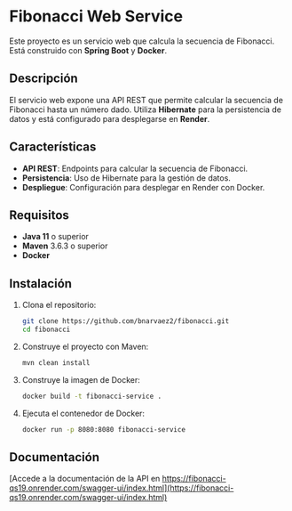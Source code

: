 # Fibonacci Web Service

Este proyecto es un servicio web que calcula la secuencia de Fibonacci. Está construido con **Spring Boot** y **Docker**.

## Descripción

El servicio web expone una API REST que permite calcular la secuencia de Fibonacci hasta un número dado. Utiliza **Hibernate** para la persistencia de datos y está configurado para desplegarse en **Render**.

## Características

- **API REST**: Endpoints para calcular la secuencia de Fibonacci.
- **Persistencia**: Uso de Hibernate para la gestión de datos.
- **Despliegue**: Configuración para desplegar en Render con Docker.

## Requisitos

- **Java 11** o superior
- **Maven** 3.6.3 o superior
- **Docker**

## Instalación

1. Clona el repositorio:
    ```bash
    git clone https://github.com/bnarvaez2/fibonacci.git
    cd fibonacci
    ```

2. Construye el proyecto con Maven:
    ```bash
    mvn clean install
    ```

3. Construye la imagen de Docker:
    ```bash
    docker build -t fibonacci-service .
    ```

4. Ejecuta el contenedor de Docker:
    ```bash
    docker run -p 8080:8080 fibonacci-service
    ```

## Documentación

[Accede a la documentación de la API en https://fibonacci-qs19.onrender.com/swagger-ui/index.html](https://fibonacci-qs19.onrender.com/swagger-ui/index.html)

